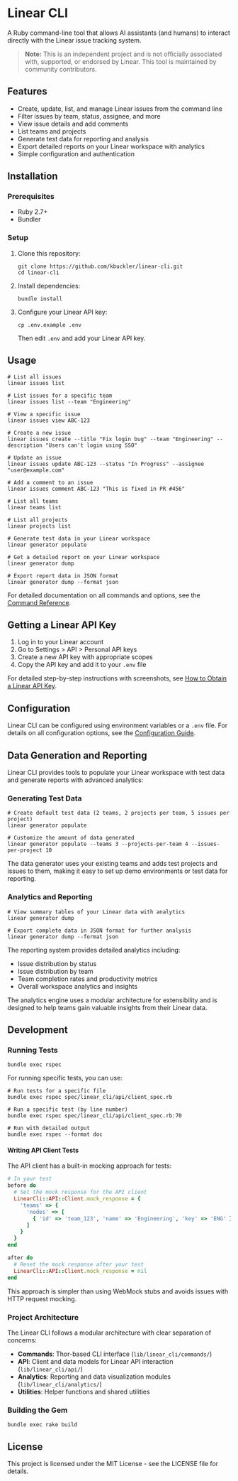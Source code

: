 # Linear CLI

A Ruby command-line tool that allows AI assistants (and humans) to interact directly with the Linear issue tracking system.

> **Note:** This is an independent project and is not officially associated with, supported, or endorsed by Linear. This tool is maintained by community contributors.

## Features

- Create, update, list, and manage Linear issues from the command line
- Filter issues by team, status, assignee, and more
- View issue details and add comments
- List teams and projects
- Generate test data for reporting and analysis
- Export detailed reports on your Linear workspace with analytics
- Simple configuration and authentication

## Installation

### Prerequisites

- Ruby 2.7+
- Bundler

### Setup

1. Clone this repository:
   ```
   git clone https://github.com/kbuckler/linear-cli.git
   cd linear-cli
   ```

2. Install dependencies:
   ```
   bundle install
   ```

3. Configure your Linear API key:
   ```
   cp .env.example .env
   ```
   Then edit `.env` and add your Linear API key.

## Usage

```
# List all issues
linear issues list

# List issues for a specific team
linear issues list --team "Engineering"

# View a specific issue
linear issues view ABC-123

# Create a new issue
linear issues create --title "Fix login bug" --team "Engineering" --description "Users can't login using SSO"

# Update an issue
linear issues update ABC-123 --status "In Progress" --assignee "user@example.com"

# Add a comment to an issue
linear issues comment ABC-123 "This is fixed in PR #456"

# List all teams
linear teams list

# List all projects
linear projects list

# Generate test data in your Linear workspace
linear generator populate

# Get a detailed report on your Linear workspace
linear generator dump

# Export report data in JSON format
linear generator dump --format json
```

For detailed documentation on all commands and options, see the [Command Reference](docs/COMMANDS.md).

## Getting a Linear API Key

1. Log in to your Linear account
2. Go to Settings > API > Personal API keys
3. Create a new API key with appropriate scopes
4. Copy the API key and add it to your `.env` file

For detailed step-by-step instructions with screenshots, see [How to Obtain a Linear API Key](docs/API_KEY.md).

## Configuration

Linear CLI can be configured using environment variables or a `.env` file. For details on all configuration options, see the [Configuration Guide](docs/CONFIGURATION.md).

## Data Generation and Reporting

Linear CLI provides tools to populate your Linear workspace with test data and generate reports with advanced analytics:

### Generating Test Data

```
# Create default test data (2 teams, 2 projects per team, 5 issues per project)
linear generator populate

# Customize the amount of data generated
linear generator populate --teams 3 --projects-per-team 4 --issues-per-project 10
```

The data generator uses your existing teams and adds test projects and issues to them, making it easy to set up demo environments or test data for reporting.

### Analytics and Reporting

```
# View summary tables of your Linear data with analytics
linear generator dump

# Export complete data in JSON format for further analysis
linear generator dump --format json
```

The reporting system provides detailed analytics including:
- Issue distribution by status
- Issue distribution by team
- Team completion rates and productivity metrics
- Overall workspace analytics and insights

The analytics engine uses a modular architecture for extensibility and is designed to help teams gain valuable insights from their Linear data.

## Development

### Running Tests

```
bundle exec rspec
```

For running specific tests, you can use:

```
# Run tests for a specific file
bundle exec rspec spec/linear_cli/api/client_spec.rb

# Run a specific test (by line number)
bundle exec rspec spec/linear_cli/api/client_spec.rb:70

# Run with detailed output
bundle exec rspec --format doc
```

#### Writing API Client Tests

The API client has a built-in mocking approach for tests:

```ruby
# In your test
before do
  # Set the mock response for the API client
  LinearCli::API::Client.mock_response = {
    'teams' => {
      'nodes' => [
        { 'id' => 'team_123', 'name' => 'Engineering', 'key' => 'ENG' }
      ]
    }
  }
end

after do
  # Reset the mock response after your test
  LinearCli::API::Client.mock_response = nil
end
```

This approach is simpler than using WebMock stubs and avoids issues with HTTP request mocking.

### Project Architecture

The Linear CLI follows a modular architecture with clear separation of concerns:

- **Commands**: Thor-based CLI interface (`lib/linear_cli/commands/`)
- **API**: Client and data models for Linear API interaction (`lib/linear_cli/api/`)
- **Analytics**: Reporting and data visualization modules (`lib/linear_cli/analytics/`)
- **Utilities**: Helper functions and shared utilities

### Building the Gem

```
bundle exec rake build
```

## License

This project is licensed under the MIT License - see the LICENSE file for details. 